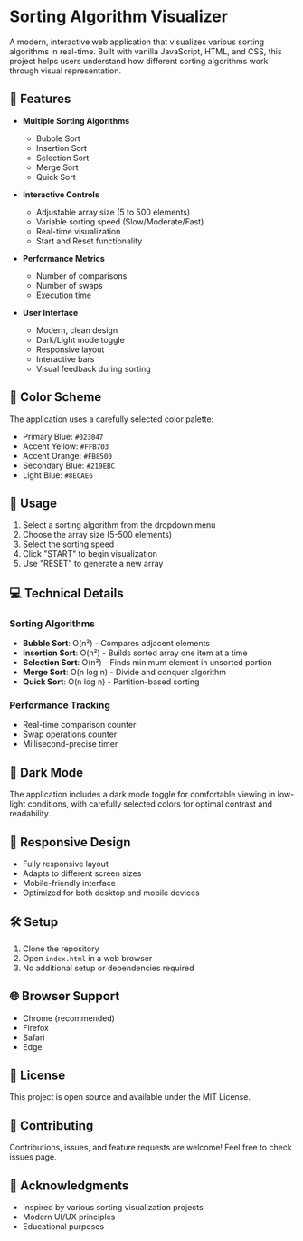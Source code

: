 # Sorting Algorithm Visualizer

A modern, interactive web application that visualizes various sorting algorithms in real-time. Built with vanilla JavaScript, HTML, and CSS, this project helps users understand how different sorting algorithms work through visual representation.

## 🌟 Features

- **Multiple Sorting Algorithms**
  - Bubble Sort
  - Insertion Sort
  - Selection Sort
  - Merge Sort
  - Quick Sort

- **Interactive Controls**
  - Adjustable array size (5 to 500 elements)
  - Variable sorting speed (Slow/Moderate/Fast)
  - Real-time visualization
  - Start and Reset functionality

- **Performance Metrics**
  - Number of comparisons
  - Number of swaps
  - Execution time

- **User Interface**
  - Modern, clean design
  - Dark/Light mode toggle
  - Responsive layout
  - Interactive bars
  - Visual feedback during sorting

## 🎨 Color Scheme

The application uses a carefully selected color palette:
- Primary Blue: `#023047`
- Accent Yellow: `#FFB703`
- Accent Orange: `#FB8500`
- Secondary Blue: `#219EBC`
- Light Blue: `#8ECAE6`

## 🚀 Usage

1. Select a sorting algorithm from the dropdown menu
2. Choose the array size (5-500 elements)
3. Select the sorting speed
4. Click "START" to begin visualization
5. Use "RESET" to generate a new array

## 💻 Technical Details

### Sorting Algorithms
- **Bubble Sort**: O(n²) - Compares adjacent elements
- **Insertion Sort**: O(n²) - Builds sorted array one item at a time
- **Selection Sort**: O(n²) - Finds minimum element in unsorted portion
- **Merge Sort**: O(n log n) - Divide and conquer algorithm
- **Quick Sort**: O(n log n) - Partition-based sorting

### Performance Tracking
- Real-time comparison counter
- Swap operations counter
- Millisecond-precise timer

## 🌙 Dark Mode

The application includes a dark mode toggle for comfortable viewing in low-light conditions, with carefully selected colors for optimal contrast and readability.

## 📱 Responsive Design

- Fully responsive layout
- Adapts to different screen sizes
- Mobile-friendly interface
- Optimized for both desktop and mobile devices

## 🛠️ Setup

1. Clone the repository
2. Open `index.html` in a web browser
3. No additional setup or dependencies required

## 🌐 Browser Support

- Chrome (recommended)
- Firefox
- Safari
- Edge

## 📝 License

This project is open source and available under the MIT License.

## 🤝 Contributing

Contributions, issues, and feature requests are welcome! Feel free to check issues page.

## 🌟 Acknowledgments

- Inspired by various sorting visualization projects
- Modern UI/UX principles
- Educational purposes
